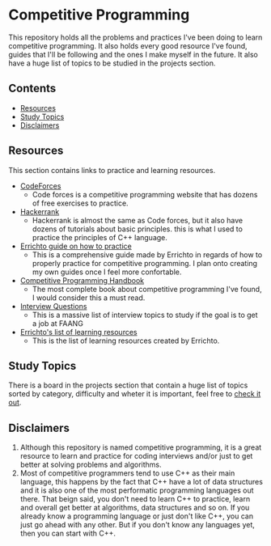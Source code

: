 # Competitive Programming

This repository holds all the problems and practices I've been doing to learn competitive programming. It also holds every good resource I've found, guides that I'll be following and the ones I make myself in the future. It also have a huge list of topics to be studied in the projects section.

## Contents
* [Resources](#resources)
* [Study Topics](#study-topics)
* [Disclaimers](#disclaimers)

## Resources

This section contains links to practice and learning resources.

* [CodeForces](https://codeforces.com/)
    * Code forces is a competitive programming website that has dozens of free exercises to practice.
* [Hackerrank](https://www.hackerrank.com/)
    * Hackerrank is almost the same as Code forces, but it also have dozens of tutorials about basic principles. this is what I used to practice the principles of C++ language.
* [Errichto guide on how to practice](https://github.com/Errichto/youtube/wiki/How-to-practice%3F)
    * This is a comprehensive guide made by Errichto in regards of how to properly practice for competitive programming. I plan onto creating my own guides once I feel more confortable.
* [Competitive Programming Handbook](https://cses.fi/book/book.pdf)
    * The most complete book about competitive programming I've found, I would consider this a must read.
* [Interview Questions](https://www.geeksforgeeks.org/must-do-coding-questions-for-companies-like-amazon-microsoft-adobe/)
    * This is a massive list of interview topics to study if the goal is to get a job at FAANG
* [Errichto's list of learning resources](https://github.com/Errichto/youtube/wiki/Learning-resources)
    * This is the list of learning resources created by Errichto.

## Study Topics

There is a board in the projects section that contain a huge list of topics sorted by category, difficulty and wheter it is important, feel free to [check it out](https://github.com/wllfaria/competitive-programming/projects).

## Disclaimers

1. Although this repository is named competitive programming, it is a great resource to learn and practice for coding interviews and/or just to get better at solving problems and algorithms.
2. Most of competitive programmers tend to use C++ as their main language, this happens by the fact that C++ have a lot of data structures and it is also one of the most performatic programming languages out there. That beign said, you don't need to learn C++ to practice, learn and overall get better at algorithms, data structures and so on. If  you already know a programming language or just don't like C++, you can just go ahead with any other. But if you don't know any languages yet, then you can start with C++.
